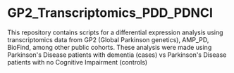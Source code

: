# GP2_Transcriptomics_PDD_PDNCI
This repository contains scripts for a differential expression analysis using transcriptomics data from
GP2 (Global Parkinson genetics), AMP_PD, BioFind, among other public cohorts.
These analysis were made using Parkinson's Disease patients with dementia (cases) vs Parkinson's Disease patients 
with no Cognitive Impairment (controls)
